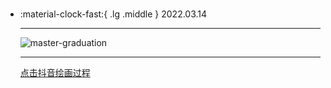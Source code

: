 #  

<div class="grid cards" markdown>

-   :material-clock-fast:{ .lg .middle } 2022.03.14

    ---

    <a><img alt="master-graduation" loading="lazy" src="../img/20220314.jpg" /></a>

    ---

    <a class="md-tag" href="https://www.douyin.com/user/MS4wLjABAAAA3shEtLqFq7-HiGjmUL-4t_qiv4qn_aGLh2VGj0Cj7tFDu7Bt5x-hbZ_VCyhDfA4Z?from_tab_name=main&modal_id=7074888859288358185">点击抖音绘画过程</a>

</div>
